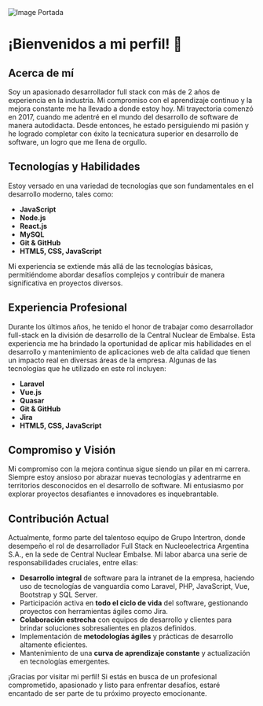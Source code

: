 
<img src="https://media.licdn.com/dms/image/D4D16AQFHY3aISo8zDA/profile-displaybackgroundimage-shrink_350_1400/0/1681421029695?e=1698883200&v=beta&t=RUFHI0R6QUqKGvpPLgTCmueE5WhHwxRrqPQ3CeQ77mc" alt="Image Portada">

# ¡Bienvenidos a mi perfil! 👋

## Acerca de mí

Soy un apasionado desarrollador full stack con más de 2 años de experiencia en la industria. Mi compromiso con el aprendizaje continuo y la mejora constante me ha llevado a donde estoy hoy. Mi trayectoria comenzó en 2017, cuando me adentré en el mundo del desarrollo de software de manera autodidacta. Desde entonces, he estado persiguiendo mi pasión y he logrado completar con éxito la tecnicatura superior en desarrollo de software, un logro que me llena de orgullo.

## Tecnologías y Habilidades

Estoy versado en una variedad de tecnologías que son fundamentales en el desarrollo moderno, tales como:

- **JavaScript**
- **Node.js**
- **React.js**
- **MySQL**
- **Git & GitHub**
- **HTML5, CSS, JavaScript**

Mi experiencia se extiende más allá de las tecnologías básicas, permitiéndome abordar desafíos complejos y contribuir de manera significativa en proyectos diversos.

## Experiencia Profesional

Durante los últimos años, he tenido el honor de trabajar como desarrollador full-stack en la división de desarrollo de la Central Nuclear de Embalse. Esta experiencia me ha brindado la oportunidad de aplicar mis habilidades en el desarrollo y mantenimiento de aplicaciones web de alta calidad que tienen un impacto real en diversas áreas de la empresa. Algunas de las tecnologías que he utilizado en este rol incluyen:

- **Laravel**
- **Vue.js**
- **Quasar**
- **Git & GitHub**
- **Jira**
- **HTML5, CSS, JavaScript**

## Compromiso y Visión

Mi compromiso con la mejora continua sigue siendo un pilar en mi carrera. Siempre estoy ansioso por abrazar nuevas tecnologías y adentrarme en territorios desconocidos en el desarrollo de software. Mi entusiasmo por explorar proyectos desafiantes e innovadores es inquebrantable.

## Contribución Actual

Actualmente, formo parte del talentoso equipo de Grupo Intertron, donde desempeño el rol de desarrollador Full Stack en Nucleoelectrica Argentina S.A., en la sede de Central Nuclear Embalse. Mi labor abarca una serie de responsabilidades cruciales, entre ellas:

- **Desarrollo integral** de software para la intranet de la empresa, haciendo uso de tecnologías de vanguardia como Laravel, PHP, JavaScript, Vue, Bootstrap y SQL Server.
- Participación activa en **todo el ciclo de vida** del software, gestionando proyectos con herramientas ágiles como Jira.
- **Colaboración estrecha** con equipos de desarrollo y clientes para brindar soluciones sobresalientes en plazos definidos.
- Implementación de **metodologías ágiles** y prácticas de desarrollo altamente eficientes.
- Mantenimiento de una **curva de aprendizaje constante** y actualización en tecnologías emergentes.

¡Gracias por visitar mi perfil! Si estás en busca de un profesional comprometido, apasionado y listo para enfrentar desafíos, estaré encantado de ser parte de tu próximo proyecto emocionante.
